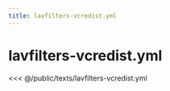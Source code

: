 ```yaml
---
title: lavfilters-vcredist.yml
---
```


# lavfilters-vcredist.yml

<script setup>
import DownloadButton from '@components/DownloadButton.vue'
</script>

<DownloadButton filePath="texts/lavfilters-vcredist.yml" />

<<< @/public/texts/lavfilters-vcredist.yml
